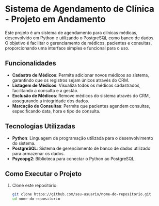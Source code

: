 # Sistema de Agendamento de Clínica - Projeto em Andamento

Este projeto é um sistema de agendamento para clínicas médicas, desenvolvido em Python e utilizando o PostgreSQL como banco de dados. O objetivo é facilitar o gerenciamento de médicos, pacientes e consultas, proporcionando uma interface simples e funcional para o uso.

## Funcionalidades

- **Cadastro de Médicos**: Permite adicionar novos médicos ao sistema, garantindo que os registros sejam únicos através do CRM.
- **Listagem de Médicos**: Visualiza todos os médicos cadastrados, facilitando a consulta e a gestão.
- **Exclusão de Médicos**: Remove médicos do sistema através do CRM, assegurando a integridade dos dados.
- **Marcação de Consultas**: Permite que pacientes agendem consultas, especificando data, hora e tipo de consulta.

## Tecnologias Utilizadas

- **Python**: Linguagem de programação utilizada para o desenvolvimento do sistema.
- **PostgreSQL**: Sistema de gerenciamento de banco de dados utilizado para armazenar os dados.
- **Psycopg2**: Biblioteca para conectar o Python ao PostgreSQL.

## Como Executar o Projeto

1. Clone este repositório:
   ```bash
   git clone https://github.com/seu-usuario/nome-do-repositorio.git
   cd nome-do-repositorio

  
